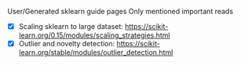 User/Generated sklearn guide pages
Only mentioned important reads

- [x] Scaling sklearn to large dataset: https://scikit-learn.org/0.15/modules/scaling_strategies.html
- [x] Outlier and novelty detection: https://scikit-learn.org/stable/modules/outlier_detection.html